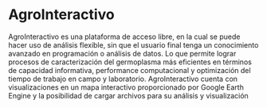 # AgroInteractivo

AgroInteractivo es una plataforma de acceso libre, en la cual se puede hacer uso de análisis
flexible, sin que el usuario final tenga un conocimiento avanzado en programación o análisis
de datos. Lo que permite lograr procesos de caracterización del germoplasma más eficientes 
en términos de capacidad informativa, performance computacional y optimización del tiempo 
de trabajo en campo y laboratorio.
AgroInteractivo cuenta con visualizaciones en un mapa interactivo proporcionado por Google 
Earth Engine y la posibilidad de cargar archivos para su análisis y visualización
 
